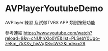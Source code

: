 # AVPlayerYoutubeDemo
AVPlayer 練習 及試做TVBS APP 類別按鈕功能

參考連結
https://www.youtube.com/watch?reload=9&v=cNUhhXIo0YE&list=PLSebY0Ugo-ze8m_75XXv_hisVqX8vsWk2&index=28

